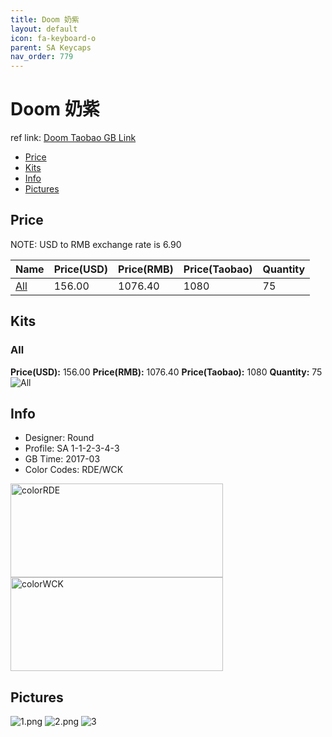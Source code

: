 ```yaml
---
title: Doom 奶紫
layout: default
icon: fa-keyboard-o
parent: SA Keycaps
nav_order: 779
---
```


# Doom 奶紫

ref link: [Doom Taobao GB Link](https://item.taobao.com/item.htm?spm=a1z10.3-c.w4002-16202688696.29.402e3181YQ4NQt&id=546319335952)

* [Price](#price)
* [Kits](#kits)
* [Info](#info)
* [Pictures](#pictures)


## Price  
NOTE: USD to RMB exchange rate is 6.90

| Name          | Price(USD)    |  Price(RMB) |  Price(Taobao) | Quantity |
| ------------- | ------------- |  ---------- |  --------- | -------- |
|[All](#all)|156.00|1076.40|1080|75|


## Kits
### All
**Price(USD):** 156.00    **Price(RMB):** 1076.40    **Price(Taobao):** 1080    **Quantity:** 75
<img src="{{ 'assets/images/sa-keycaps/doom/kits_pics/all.jpg' | relative_url }}" alt="All" class="image featured">


## Info
* Designer: Round
* Profile: SA 1-1-2-3-4-3
* GB Time: 2017-03
* Color Codes: RDE/WCK  
<img src="{{ 'assets/images/sa-keycaps/SP_ColorCodes/abs/SP_Abs_ColorCodes_RDE.png' | relative_url }}" alt="colorRDE" height="150" width="340">
<img src="{{ 'assets/images/sa-keycaps/SP_ColorCodes/abs/SP_Abs_ColorCodes_WCK.png' | relative_url }}" alt="colorWCK" height="150" width="340">


## Pictures
<img src="{{ 'assets/images/sa-keycaps/doom/rendering_pics/1.png' | relative_url }}" alt="1.png" class="image featured">
<img src="{{ 'assets/images/sa-keycaps/doom/rendering_pics/2.png' | relative_url }}" alt="2.png" class="image featured">
<img src="{{ 'assets/images/sa-keycaps/doom/rendering_pics/3.jpg' | relative_url }}" alt="3" class="image featured">
